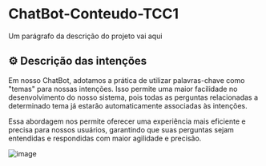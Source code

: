 # ChatBot-Conteudo-TCC1

Um parágrafo da descrição do projeto vai aqui


## ⚙️ Descrição das intenções

Em nosso ChatBot, adotamos a prática de utilizar palavras-chave como "temas" para nossas intenções. Isso permite uma maior facilidade no desenvolvimento do nosso sistema, pois todas as perguntas relacionadas a determinado tema já estarão automaticamente associadas às intenções.

Essa abordagem nos permite oferecer uma experiência mais eficiente e precisa para nossos usuários, garantindo que suas perguntas sejam entendidas e respondidas com maior agilidade e precisão.

![image](https://user-images.githubusercontent.com/62662399/223265961-2b850e58-28ff-4dfe-9be5-c1c17c24e714.png)
